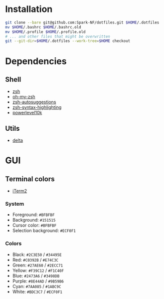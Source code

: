 # Installation

```sh
git clone --bare git@github.com:Spark-NF/dotfiles.git $HOME/.dotfiles
mv $HOME/.bashrc $HOME/.bashrc.old
mv $HOME/.profile $HOME/.profile.old
# ... and other files that might be overwritten
git --git-dir=$HOME/.dotfiles --work-tree=$HOME checkout
```

# Dependencies

## Shell
* [zsh](https://www.zsh.org/)
* [oh-my-zsh](https://github.com/robbyrussell/oh-my-zsh)
* [zsh-autosuggestions](https://github.com/zsh-users/zsh-autosuggestions)
* [zsh-syntax-highlighting](https://github.com/zsh-users/zsh-syntax-highlighting)
* [powerlevel10k](https://github.com/romkatv/powerlevel10k)

## Utils
* [delta](https://github.com/dandavison/delta)

# GUI

## Terminal colors
* [iTerm2](Spark.itermcolors)

### System
* Foreground: `#BFBFBF`
* Background: `#151515`
* Cursor color: `#BFBFBF`
* Selection background: `#ECF0F1`

### Colors
* Black: `#2C3E50` / `#34495E`
* Red: `#C0392B` / `#E74C3C`
* Green: `#27AE60` / `#2ECC71`
* Yellow: `#F39C12` / `#F1C40F`
* Blue: `#2473A6` / `#3498DB`
* Purple: `#8E44AD` / `#9B59B6`
* Cyan: `#7AA085` / `#1ABC9C`
* White: `#BDC3C7` / `#ECF0F1`
